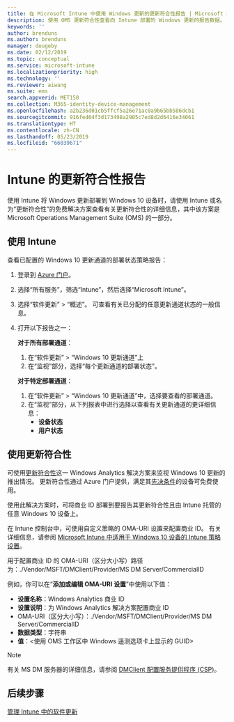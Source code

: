 ```yaml
---
title: 在 Microsoft Intune 中使用 Windows 更新的更新符合性报告 | Microsoft Docs
description: 使用 OMS 更新符合性查看向 Intune 部署的 Windows 更新的报告数据。
keywords: ''
author: brenduns
ms.author: brenduns
manager: dougeby
ms.date: 02/12/2019
ms.topic: conceptual
ms.service: microsoft-intune
ms.localizationpriority: high
ms.technology: ''
ms.reviewer: aiwang
ms.suite: ems
search.appverid: MET150
ms.collection: M365-identity-device-management
ms.openlocfilehash: a2b236d01cb5ffcf5a26e71ac0a9b65bb586dcb1
ms.sourcegitcommit: 916fed64f3d173498a2905c7ed8d2d6416e34061
ms.translationtype: HT
ms.contentlocale: zh-CN
ms.lasthandoff: 05/23/2019
ms.locfileid: "66039671"
---
```

# <a name="intune-compliance-reports-for-updates"></a>Intune 的更新符合性报告
使用 Intune 将 Windows 更新部署到 Windows 10 设备时，请使用 Intune 或名为“更新符合性”的免费解决方案查看有关更新符合性的详细信息，其中该方案是 Microsoft Operations Management Suite (OMS) 的一部分。

## <a name="use-intune"></a>使用 Intune
查看已配置的 Windows 10 更新通道的部署状态策略报告： 
1. 登录到 [Azure 门户](https://portal.azure.com/)。
2. 选择“所有服务”，筛选“Intune”，然后选择“Microsoft Intune”。
3. 选择“软件更新” > “概述”。 可查看有关已分配的任意更新通道状态的一般信息。
4. 打开以下报告之一：  

   **对于所有部署通道**：
   1. 在“软件更新” > “Windows 10 更新通道”上
   2. 在“监视”部分，选择“每个更新通道的部署状态”。  

   **对于特定部署通道**：  

   1. 在“软件更新” > “Windows 10 更新通道”中，选择要查看的部署通道。  
   2. 在“监视”部分，从下列报表中进行选择以查看有关更新通道的更详细信息：  
      - **设备状态**  
      - **用户状态**  

## <a name="use-update-compliance"></a>使用更新符合性
可使用[更新符合性](https://technet.microsoft.com/itpro/windows/manage/update-compliance-monitor)这一 Windows Analytics 解决方案来监视 Windows 10 更新的推出情况。 更新符合性通过 Azure 门户提供，满足其[先决条件](https://docs.microsoft.com/windows/deployment/update/update-compliance-get-started#update-compliance-prerequisites)的设备可免费使用。  

使用此解决方案时，可将商业 ID 部署到要报告其更新符合性且由 Intune 托管的任意 Windows 10 设备上。  

在 Intune 控制台中，可使用自定义策略的 OMA-URI 设置来配置商业 ID。 有关详细信息，请参阅 [Microsoft Intune 中适用于 Windows 10 设备的 Intune 策略设置](https://docs.microsoft.com/intune-classic/deploy-use/windows-10-policy-settings-in-microsoft-intune)。  

用于配置商业 ID 的 OMA-URI（区分大小写）路径为：./Vendor/MSFT/DMClient/Provider/MS DM Server/CommercialID  

例如，你可以在“**添加或编辑 OMA-URI 设置**”中使用以下值：
- **设置名称**：Windows Analytics 商业 ID
- **设置说明**：为 Windows Analytics 解决方案配置商业 ID
- OMA-URI（区分大小写）：./Vendor/MSFT/DMClient/Provider/MS DM Server/CommercialID
- **数据类型**：字符串
- **值**：\<使用 OMS 工作区中 Windows 遥测选项卡上显示的 GUID>
 
> [!NOTE]  
> 有关 MS DM 服务器的详细信息，请参阅 [DMClient 配置服务提供程序 (CSP)]( https://docs.microsoft.com/windows/client-management/mdm/dmclient-csp)。

## <a name="next-steps"></a>后续步骤
[管理 Intune 中的软件更新](windows-update-for-business-configure.md)

